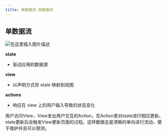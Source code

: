 ```yaml
---
title: 单数据流 双数据流
---
```


## 单数据流

![在这里插入图片描述](https://img-blog.csdnimg.cn/20200317095145102.png?x-oss-process=image/watermark,type_ZmFuZ3poZW5naGVpdGk,shadow_10,text_aHR0cHM6Ly9ibG9nLmNzZG4ubmV0L3dlaXhpbl80MzA2OTAxOA==,size_16,color_FFFFFF,t_70)

**state**
* 驱动应用的数据源

**view**
* 以声明方式将 state 映射到视图 

**actions**
* 响应在 view 上的用户输入导致的状态变化

用户访问View，View发出用户交互的Action，在Action里对state进行相应更新。state更新后会触发View更新页面的过程。这样数据总是清晰的单向进行流动，便于维护并且可以预测。